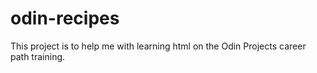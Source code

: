 # odin-recipes

This project is to help me with learning html on the Odin Projects career path training.